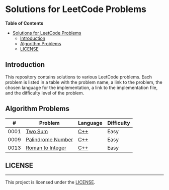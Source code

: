 # Solutions for LeetCode Problems

**Table of Contents**

- [Solutions for LeetCode Problems](#solutions-for-leetcode-problems)
  - [Introduction](#introduction)
  - [Algorithm Problems](#algorithm-problems)
  - [LICENSE](#license)

## Introduction

This repository contains solutions to various LeetCode problems. Each problem is listed in a table with the problem name, a link to the problem, the chosen language for the implementation, a link to the implementation file, and the difficulty level of the problem.

## Algorithm Problems

| #    | Problem                   | Language       | Difficulty |
| ---- | ------------------------- | -------------- | ---------- |
| 0001 | [Two Sum][0001]           | [C++][0001cpp] | Easy       |
| 0009 | [Palindrome Number][0009] | [C++][0009cpp] | Easy       |
| 0013 | [Roman to Integer][0013]  | [C++][0013cpp] | Easy       |

## LICENSE

---

This project is licensed under the [LICENSE](LICENSE).

<!-- links -->
[0001]: https://leetcode.com/problems/two-sum/
[0001cpp]: ./algorithm/s0001/cpp/model.cc
[0009]: https://leetcode.com/problems/palindrome-number/
[0009cpp]: ./algorithm/s0009/cpp/model.cc
[0013]: https://leetcode.com/problems/roman-to-integer/
[0013cpp]: ./algorithm/s0013/cpp/model.cc
